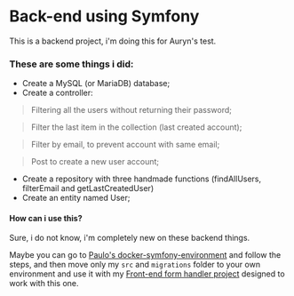 # Back-end using Symfony

This is a backend project, i'm doing this for Auryn's test.

### These are some things i did:

- Create a MySQL (or MariaDB) database;
- Create a controller:

> Filtering all the users without returning their password;

> Filter the last item in the collection (last created account);

> Filter by email, to prevent account with same email;

> Post to create a new user account;

- Create a repository with three handmade functions (findAllUsers, filterEmail and getLastCreatedUser)
- Create an entity named User;

#### How can i use this?

Sure, i do not know, i'm completely new on these backend things.

Maybe you can go to <a href="https://github.com/paulopmt1/docker-symfony-environment"> Paulo's docker-symfony-environment</a> and follow the steps, and then move only my <code>src</code> and <code>migrations</code> folder to your own environment and use it with my <a href="https://github.com/MoranggNormal/vue-form-handler">Front-end form handler project</a> designed to work with this one.
